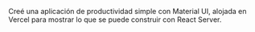 Creé una aplicación de productividad simple con Material UI, alojada en Vercel para mostrar lo que se puede construir con React Server.
